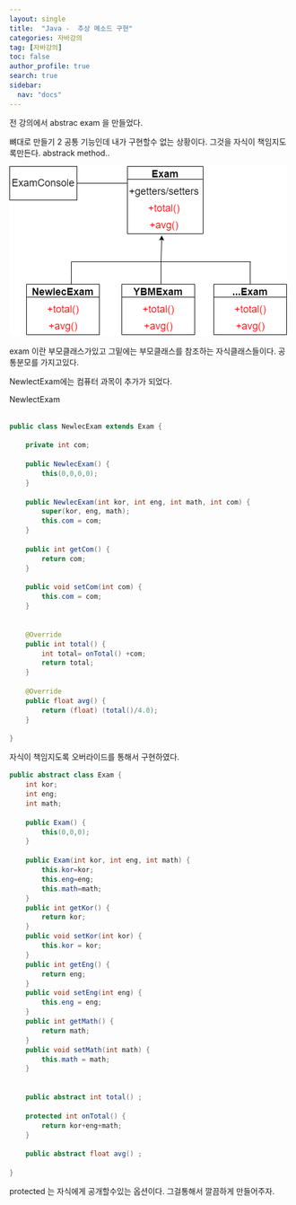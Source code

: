 ```yaml
---
layout: single
title:  "Java -  추상 메소드 구현"
categories: 자바강의
tag: [자바강의]
toc: false
author_profile: true
search: true
sidebar:
  nav: "docs"
---
```



전 강의에서 abstrac exam 을 만들었다. 

뼈대로 만들기 2
공통 기능인데 내가 구현할수 없는 상황이다. 그것을 자식이 책임지도록만든다. abstrack method..


![콘솔](/assets/images/콘솔.png)

exam 이란 부모클래스가있고 그밑에는 부모클래스를 참조하는 자식클래스들이다. 공통분모를 가지고있다.



NewlectExam에는 컴퓨터 과목이 추가가 되었다. 

NewlectExam
```java

public class NewlecExam extends Exam {
	
	private int com;
	
	public NewlecExam() {
		this(0,0,0,0);
	}
	
	public NewlecExam(int kor, int eng, int math, int com) {
		super(kor, eng, math);
		this.com = com;
	}

	public int getCom() {
		return com;
	}

	public void setCom(int com) {
		this.com = com;
	}


	@Override
	public int total() {
		int total= onTotal() +com;
		return total;
	}

	@Override
	public float avg() {
		return (float) (total()/4.0);
	}

}
```
자식이 책임지도록 오버라이드를 통해서 구현하였다.


```java
public abstract class Exam {
	int kor;
	int eng;
	int math;
	
	public Exam() {
		this(0,0,0);
	}
	
	public Exam(int kor, int eng, int math) {
		this.kor=kor;
		this.eng=eng;
		this.math=math;
	}
	public int getKor() {
		return kor;
	}
	public void setKor(int kor) {
		this.kor = kor;
	}
	public int getEng() {
		return eng;
	}
	public void setEng(int eng) {
		this.eng = eng;
	}
	public int getMath() {
		return math;
	}
	public void setMath(int math) {
		this.math = math;
	}
	
	
	public abstract int total() ;
	
	protected int onTotal() {
		return kor+eng+math;
	}
	
	public abstract float avg() ;
	
}
```

protected 는 자식에게 공개할수있는 옵션이다. 그걸통해서 깔끔하게 만들어주자.

